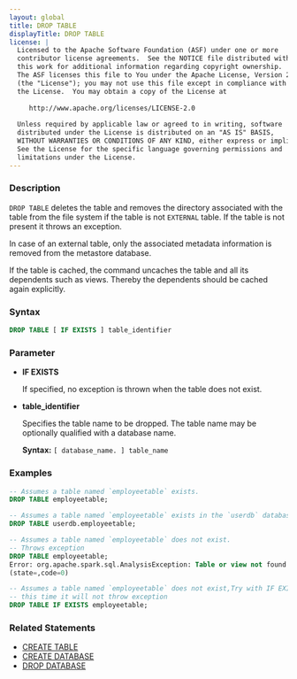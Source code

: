 ```yaml
---
layout: global
title: DROP TABLE
displayTitle: DROP TABLE
license: |
  Licensed to the Apache Software Foundation (ASF) under one or more
  contributor license agreements.  See the NOTICE file distributed with
  this work for additional information regarding copyright ownership.
  The ASF licenses this file to You under the Apache License, Version 2.0
  (the "License"); you may not use this file except in compliance with
  the License.  You may obtain a copy of the License at
 
     http://www.apache.org/licenses/LICENSE-2.0
 
  Unless required by applicable law or agreed to in writing, software
  distributed under the License is distributed on an "AS IS" BASIS,
  WITHOUT WARRANTIES OR CONDITIONS OF ANY KIND, either express or implied.
  See the License for the specific language governing permissions and
  limitations under the License.
---
```


### Description

`DROP TABLE` deletes the table and removes the directory associated with the table from the file system
if the table is not `EXTERNAL` table. If the table is not present it throws an exception.

In case of an external table, only the associated metadata information is removed from the metastore database.

If the table is cached, the command uncaches the table and all its dependents such as views. Thereby the dependents should be cached again explicitly.

### Syntax

```sql
DROP TABLE [ IF EXISTS ] table_identifier
```

### Parameter

* **IF EXISTS**

    If specified, no exception is thrown when the table does not exist.

* **table_identifier**

    Specifies the table name to be dropped. The table name may be optionally qualified with a database name.

    **Syntax:** `[ database_name. ] table_name`

### Examples

```sql
-- Assumes a table named `employeetable` exists.
DROP TABLE employeetable;

-- Assumes a table named `employeetable` exists in the `userdb` database
DROP TABLE userdb.employeetable;

-- Assumes a table named `employeetable` does not exist.
-- Throws exception
DROP TABLE employeetable;
Error: org.apache.spark.sql.AnalysisException: Table or view not found: employeetable;
(state=,code=0)

-- Assumes a table named `employeetable` does not exist,Try with IF EXISTS
-- this time it will not throw exception
DROP TABLE IF EXISTS employeetable;
```

### Related Statements

* [CREATE TABLE](sql-ref-syntax-ddl-create-table.html)
* [CREATE DATABASE](sql-ref-syntax-ddl-create-database.html)
* [DROP DATABASE](sql-ref-syntax-ddl-drop-database.html)
